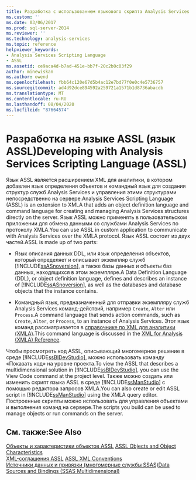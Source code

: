 ```yaml
---
title: Разработка с использованием языкового скрипта Analysis Services (ASSL) | Документация Майкрософт
ms.custom: ''
ms.date: 03/06/2017
ms.prod: sql-server-2014
ms.reviewer: ''
ms.technology: analysis-services
ms.topic: reference
helpviewer_keywords:
- Analysis Services Scripting Language
- ASSL
ms.assetid: ce9aca4d-b7ad-451e-bb7f-20c2b0c03f29
author: minewiskan
ms.author: owend
ms.openlocfilehash: fbb64c120e67d5b4ac12e7bd77f0e0c4e5736757
ms.sourcegitcommit: ad4d92dce894592a259721a1571b1d8736abacdb
ms.translationtype: MT
ms.contentlocale: ru-RU
ms.lasthandoff: 08/04/2020
ms.locfileid: "87664574"
---
```

# <a name="developing-with-analysis-services-scripting-language-assl"></a><span data-ttu-id="a7c9d-102">Разработка на языке ASSL (язык ASSL)</span><span class="sxs-lookup"><span data-stu-id="a7c9d-102">Developing with Analysis Services Scripting Language (ASSL)</span></span>
  <span data-ttu-id="a7c9d-103">Язык ASSL является расширением XML для аналитики, в котором добавлен язык определения объектов и командный язык для создания структур служб Analysis Services и управления этими структурами непосредственно на сервере.</span><span class="sxs-lookup"><span data-stu-id="a7c9d-103">Analysis Services Scripting Language (ASSL) is an extension to XMLA that adds an object definition language and command language for creating and managing Analysis Services structures directly on the server.</span></span> <span data-ttu-id="a7c9d-104">Язык ASSL можно применять в пользовательском приложении для обмена данными со службами Analysis Services по протоколу XMLA.</span><span class="sxs-lookup"><span data-stu-id="a7c9d-104">You can use ASSL in custom application to communicate with Analysis Services over the XMLA protocol.</span></span> <span data-ttu-id="a7c9d-105">Язык ASSL состоит из двух частей.</span><span class="sxs-lookup"><span data-stu-id="a7c9d-105">ASSL is made up of two parts:</span></span>  
  
-   <span data-ttu-id="a7c9d-106">Язык описания данных DDL, или язык определения объектов, который определяет и описывает экземпляр служб [!INCLUDE[ssASnoversion](../../../includes/ssasnoversion-md.md)], а также базы данных и объекты баз данных, находящихся в этом экземпляре.</span><span class="sxs-lookup"><span data-stu-id="a7c9d-106">A Data Definition Language (DDL), or object definition language, defines and describes an instance of [!INCLUDE[ssASnoversion](../../../includes/ssasnoversion-md.md)], as well as the databases and database objects that the instance contains.</span></span>  
  
-   <span data-ttu-id="a7c9d-107">Командный язык, предназначенный для отправки экземпляру служб Analysis Services команд-действий, например `Create`, `Alter` или `Process`.</span><span class="sxs-lookup"><span data-stu-id="a7c9d-107">A command language that sends action commands, such as `Create`, `Alter`, or `Process`, to an instance of Analysis Services.</span></span> <span data-ttu-id="a7c9d-108">Этот язык команд рассматривается в [справочнике по XML для аналитики &#40;XMLA&#41;](https://docs.microsoft.com/bi-reference/xmla/xml-for-analysis-xmla-reference).</span><span class="sxs-lookup"><span data-stu-id="a7c9d-108">This command language is discussed in the [XML for Analysis  &#40;XMLA&#41; Reference](https://docs.microsoft.com/bi-reference/xmla/xml-for-analysis-xmla-reference).</span></span>  
  
 <span data-ttu-id="a7c9d-109">Чтобы просмотреть код ASSL, описывающий многомерное решение в среде [!INCLUDE[ssBIDevStudio](../../../includes/ssbidevstudio-md.md)], можно использовать команду «Показать код» на уровне проекта.</span><span class="sxs-lookup"><span data-stu-id="a7c9d-109">To view the ASSL that describes a multidimensional solution in [!INCLUDE[ssBIDevStudio](../../../includes/ssbidevstudio-md.md)], you can use the View Code command at the project level.</span></span> <span data-ttu-id="a7c9d-110">Также можно создать или изменить скрипт языка ASSL в среде [!INCLUDE[ssManStudio](../../../includes/ssmanstudio-md.md)] с помощью редактора запросов XMLA.</span><span class="sxs-lookup"><span data-stu-id="a7c9d-110">You can also create or edit ASSL script in [!INCLUDE[ssManStudio](../../../includes/ssmanstudio-md.md)] using the XMLA query editor.</span></span> <span data-ttu-id="a7c9d-111">Построенные скрипты можно использовать для управления объектами и выполнения команд на сервере.</span><span class="sxs-lookup"><span data-stu-id="a7c9d-111">The scripts you build can be used to manage objects or run commands on the server.</span></span>  
  
## <a name="see-also"></a><span data-ttu-id="a7c9d-112">См. также:</span><span class="sxs-lookup"><span data-stu-id="a7c9d-112">See Also</span></span>  
 <span data-ttu-id="a7c9d-113">[Объекты и характеристики объектов ASSL](assl-objects-and-object-characteristics.md) </span><span class="sxs-lookup"><span data-stu-id="a7c9d-113">[ASSL Objects and Object Characteristics](assl-objects-and-object-characteristics.md) </span></span>  
 <span data-ttu-id="a7c9d-114">[XML-соглашения ASSL](assl-xml-conventions.md) </span><span class="sxs-lookup"><span data-stu-id="a7c9d-114">[ASSL XML Conventions](assl-xml-conventions.md) </span></span>  
 [<span data-ttu-id="a7c9d-115">Источники данных и привязки (многомерные службы SSAS)</span><span class="sxs-lookup"><span data-stu-id="a7c9d-115">Data Sources and Bindings &#40;SSAS Multidimensional&#41;</span></span>](../data-sources-and-bindings-ssas-multidimensional.md)  
  
  
